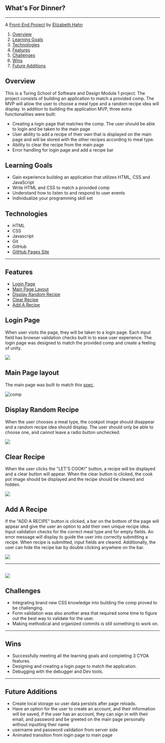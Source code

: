 
## What's For Dinner?
---

A [Front-End Project](https://frontend.turing.io/projects/module-1/dinner.html) by [Elizabeth Hahn](https://github.com/elizhahn) 



1. [Overview](#overview)
2. [Learning Goals](#learning-goals)
3. [Technologies](#technologies)
4. [Features](#features)
5. [Challenges](#challenges)
6. [Wins](#wins)
7. [Future Additions](#future-additions)


## Overview

This is a Turing School of Software and Design Module 1 project. The project consists of building an application to match a provided comp. The MVP will allow the user to choose a meal type and a random recipe idea will display. In addition to building the application MVP, three extra functionalities were built:

* Creating a login page that matches the comp. The user should be able to login and be taken to the main page
* User ability to add a recipe of their own that is displayed on the main page and will be stored with the other recipes according to meal type. 
* Ability to clear the recipe from the main page
* Error handling for login page and add a recipe bar


## Learning Goals

* Gain experience building an application that utilizes HTML, CSS and JavaScript
* Write HTML and CSS to match a provided comp
* Understand how to listen to and respond to user events
* Individualize your programming skill set


## Technologies

* HTML
* CSS
* Javascript
* Git
* GitHub
* [GitHub Pages Site](https://elizhahn.github.io/whats-for-dinner/)

---
## Features

+ [Login Page](#login-page)
+ [Main Page Layout](#main-page-layout)
+ [Display Random Recipe](#create-your-own-cover)
+ [Clear Recipe](#save-cover)
+ [Add A Recipe](#delete-cover)


## Login Page

When user visits the page, they will be taken to a login page. Each input field has browser validation checks built in to ease user experience. The login page was designed to match the provided comp and create a feeling of unity. 

![](https://media.giphy.com/media/UmibTf3rF0zmqLcDx1/giphy.gif)


## Main Page layout

The main page was built to match this [spec](https://frontend.turing.io/projects/module-1/dinner.html). 

![comp](docs/comp.png)


## Display Random Recipe

When the user chooses a meal type, the cookpot image should disappear and a random recipe idea should display. The user should only be able to choose one, and cannot leave a radio button unchecked. 


![](https://media.giphy.com/media/nSv5Jf012x4BCvZMP9/giphy.gif)


## Clear Recipe
When the user clicks the "LET'S COOK!" button, a recipe will be displayed and a clear button will appear. When the clear button is clicked, the cook pot image should be displayed and the recipe should be cleared and hidden. 

![](https://media.giphy.com/media/mmevdry5IHNJ8QGOEQ/giphy.gif)


## Add A Recipe

If the "ADD A RECIPE" button is clicked, a bar on the bottom of the page will appear and give the user an option to add their own unique recipe idea. Input validation checks for the correct meal type and for empty fields. An error message will display to guide the user into correctly submitting a recipe. When recipe is submitted, input fields are cleared. Additionally, the user can hide the recipe bar by double clicking anywhere on the bar. 

![](https://media.giphy.com/media/1D7GoxY1WWlzU1st7K/giphy.gif)

---

![](https://media.giphy.com/media/3g3zShFYZpi7dQRGwX/giphy.gif)
---
## Challenges

* Integrating brand new CSS knowledge into building the comp proved to be challenging. 
* Form validation was also another area that required some time to figure out the best way to validate for the user. 
* Making methodical and organized commits is still something to work on. 


---
## Wins

* Successfully meeting all the learning goals and completing 3 CYOA features.
* Designing and creating a login page to match the application.
* Debugging with the debugger and Dev tools.

---
## Future Additions

* Create local storage so user data persists after page reloads. 
* Have an option for the user to create an account, and their information will be saved, if the user has an account, they can sign in with their email, and password and be greeted on the main page personally without inputting their name
* username and password validation from server side 
* Animated transition from login page to main page
